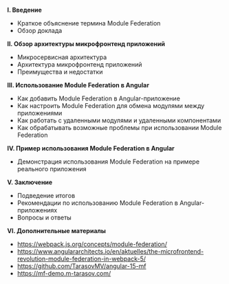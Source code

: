 **I. Введение**

- Краткое объяснение термина Module Federation
- Обзор доклада

**II. Обзор архитектуры микрофронтенд приложений**

- Микросервисная архитектура
- Архитектура микрофронтенд приложений
- Преимущества и недостатки

**III. Использование Module Federation в Angular**

- Как добавить Module Federation в Angular-приложение
- Как настроить Module Federation для обмена модулями между приложениями
- Как работать с удаленными модулями и удаленными компонентами
- Как обрабатывать возможные проблемы при использовании Module Federation

**IV. Пример использования Module Federation в Angular**

- Демонстрация использования Module Federation на примере реального приложения

**V. Заключение**

- Подведение итогов
- Рекомендации по использованию Module Federation в Angular-приложениях
- Вопросы и ответы

**VI. Дополнительные материалы**

- https://webpack.js.org/concepts/module-federation/
- https://www.angulararchitects.io/en/aktuelles/the-microfrontend-revolution-module-federation-in-webpack-5/
- https://github.com/TarasovMV/angular-15-mf
- https://mf-demo.m-tarasov.com/